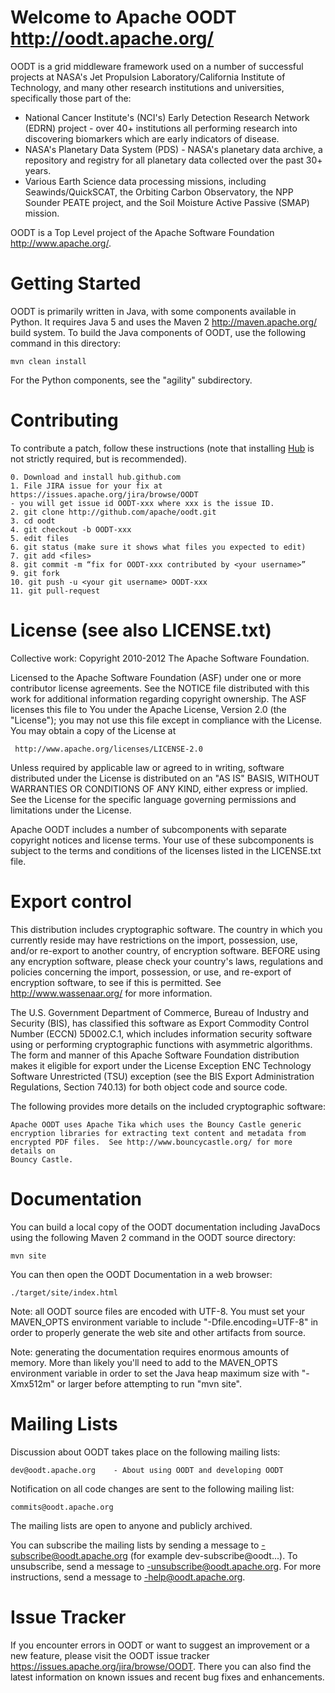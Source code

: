 # Welcome to Apache OODT  <http://oodt.apache.org/>

OODT is a grid middleware framework used on a number of successful projects at
NASA's Jet Propulsion Laboratory/California Institute of Technology, and many
other research institutions and universities, specifically those part of the:

* National Cancer Institute's (NCI's) Early Detection Research Network (EDRN)
  project - over 40+ institutions all performing research into discovering
  biomarkers which are early indicators of disease.
* NASA's Planetary Data System (PDS) - NASA's planetary data archive, a
  repository and registry for all planetary data collected over the past 30+
  years.
* Various Earth Science data processing missions, including
  Seawinds/QuickSCAT, the Orbiting Carbon Observatory, the NPP Sounder PEATE
  project, and the Soil Moisture Active Passive (SMAP) mission.

OODT is a Top Level project of the Apache Software Foundation
<http://www.apache.org/>.

Getting Started
===============

OODT is primarily written in Java, with some components available in Python.
It requires Java 5 and uses the Maven 2 <http://maven.apache.org/> build
system.  To build the Java components of OODT, use the following command in
this directory:

    mvn clean install

For the Python components, see the "agility" subdirectory.

Contributing
============
To contribute a patch, follow these instructions (note that installing
[Hub](http://hub.github.com) is not strictly required, but is recommended).

```
0. Download and install hub.github.com
1. File JIRA issue for your fix at https://issues.apache.org/jira/browse/OODT
- you will get issue id OODT-xxx where xxx is the issue ID.
2. git clone http://github.com/apache/oodt.git
3. cd oodt
4. git checkout -b OODT-xxx
5. edit files
6. git status (make sure it shows what files you expected to edit)
7. git add <files>
8. git commit -m “fix for OODT-xxx contributed by <your username>”
9. git fork
10. git push -u <your git username> OODT-xxx
11. git pull-request
```


License (see also LICENSE.txt)
==============================

Collective work: Copyright 2010-2012 The Apache Software Foundation.

Licensed to the Apache Software Foundation (ASF) under one or more
contributor license agreements.  See the NOTICE file distributed with
this work for additional information regarding copyright ownership.
The ASF licenses this file to You under the Apache License, Version 2.0
(the "License"); you may not use this file except in compliance with
the License.  You may obtain a copy of the License at

     http://www.apache.org/licenses/LICENSE-2.0

Unless required by applicable law or agreed to in writing, software
distributed under the License is distributed on an "AS IS" BASIS,
WITHOUT WARRANTIES OR CONDITIONS OF ANY KIND, either express or implied.
See the License for the specific language governing permissions and
limitations under the License.

Apache OODT includes a number of subcomponents with separate copyright
notices and license terms. Your use of these subcomponents is subject to
the terms and conditions of the licenses listed in the LICENSE.txt file.

Export control
==============

This distribution includes cryptographic software.  The country in which you
currently reside may have restrictions on the import, possession, use, and/or
re-export to another country, of encryption software.  BEFORE using any
encryption software, please check your country's laws, regulations and
policies concerning the import, possession, or use, and re-export of
encryption software, to see if this is permitted.  See
<http://www.wassenaar.org/> for more information.

The U.S.  Government Department of Commerce, Bureau of Industry and Security
(BIS), has classified this software as Export Commodity Control Number (ECCN)
5D002.C.1, which includes information security software using or performing
cryptographic functions with asymmetric algorithms.  The form and manner of
this Apache Software Foundation distribution makes it eligible for export
under the License Exception ENC Technology Software Unrestricted (TSU)
exception (see the BIS Export Administration Regulations, Section 740.13) for
both object code and source code.

The following provides more details on the included cryptographic software:

    Apache OODT uses Apache Tika which uses the Bouncy Castle generic
    encryption libraries for extracting text content and metadata from
    encrypted PDF files.  See http://www.bouncycastle.org/ for more details on
    Bouncy Castle.

Documentation
=============

You can build a local copy of the OODT documentation including JavaDocs using
the following Maven 2 command in the OODT source directory:

    mvn site

You can then open the OODT Documentation in a web browser:

    ./target/site/index.html

Note: all OODT source files are encoded with UTF-8.  You must set your
MAVEN_OPTS environment variable to include "-Dfile.encoding=UTF-8" in order to
properly generate the web site and other artifacts from source.

Note: generating the documentation requires enormous amounts of memory.  More
than likely you'll need to add to the MAVEN_OPTS environment variable in order
to set the Java heap maximum size with "-Xmx512m" or larger before attempting
to run "mvn site".

Mailing Lists
=============

Discussion about OODT takes place on the following mailing lists:

    dev@oodt.apache.org    - About using OODT and developing OODT

Notification on all code changes are sent to the following mailing list:

    commits@oodt.apache.org

The mailing lists are open to anyone and publicly archived.

You can subscribe the mailing lists by sending a message to
<LIST>-subscribe@oodt.apache.org (for example
dev-subscribe@oodt...).  To unsubscribe, send a message to
<LIST>-unsubscribe@oodt.apache.org.  For more instructions, send a
message to <LIST>-help@oodt.apache.org.

Issue Tracker
=============

If you encounter errors in OODT or want to suggest an improvement or a new
feature, please visit the OODT issue tracker 
https://issues.apache.org/jira/browse/OODT.  There you can also find the
latest information on known issues and recent bug fixes and enhancements.
